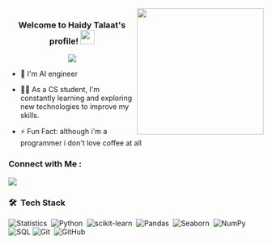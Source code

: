 
<img width="250" align="right" src="https://c.tenor.com/_DOBjnGspYAAAAAM/code-coding.gif">

<h3 align="center">
  Welcome to Haidy Talaat's profile!
  <img src="https://media.giphy.com/media/hvRJCLFzcasrR4ia7z/giphy.gif" width="28">
</h3>

<!-- Typing SVG by DenverCoder1 - https://github.com/DenverCoder1/readme-typing-svg -->
<p align="center">
  <a href="https://github.com/DenverCoder1/readme-typing-svg"><img src="https://readme-typing-svg.herokuapp.com/?lines=AI%20%20Engineer;Always%20learning%20new%20things&font=Fira%20Code&center=true&width=440&height=45&color=f75c7e&vCenter=true&size=22"></a>
</p> 

- 🏢 I'm AI engineer 
- 👨‍💻 As a CS student, I'm constantly learning and exploring new technologies to improve my skills.

- ⚡ Fun Fact: although i'm a programmer i don't love coffee at all


### Connect with Me :

<a href="https://www.linkedin.com/in/haidytalaat/" target="_blank"><img src="https://img.shields.io/badge/-haidy%20talaat-0077B5?style=for-the-badge&logo=Linkedin&logoColor=white"/></a>

### 🛠 &nbsp;Tech Stack

![Statistics](https://img.shields.io/badge/-Statistics-05122A?style=flat&logo=statistics)&nbsp;
![Python](https://img.shields.io/badge/-Python%20-05122A?style=flat&logo=python)&nbsp;
![scikit-learn](https://img.shields.io/badge/-scikit--learn-05122A?style=flat&logo=scikit-learn)&nbsp;
![Pandas](https://img.shields.io/badge/-Pandas-05122A?style=flat&logo=pandas)&nbsp;
![Seaborn](https://img.shields.io/badge/-Seaborn-05122A?style=flat&logo=seaborn)&nbsp;
![NumPy](https://img.shields.io/badge/-NumPy-05122A?style=flat&logo=numpy)&nbsp;
![SQL](https://img.shields.io/badge/-SQL-05122A?style=flat&logo=sqlite)
![Git](https://img.shields.io/badge/-Git-05122A?style=flat&logo=git)&nbsp;
![GitHub](https://img.shields.io/badge/-GitHub-05122A?style=flat&logo=github)&nbsp;









